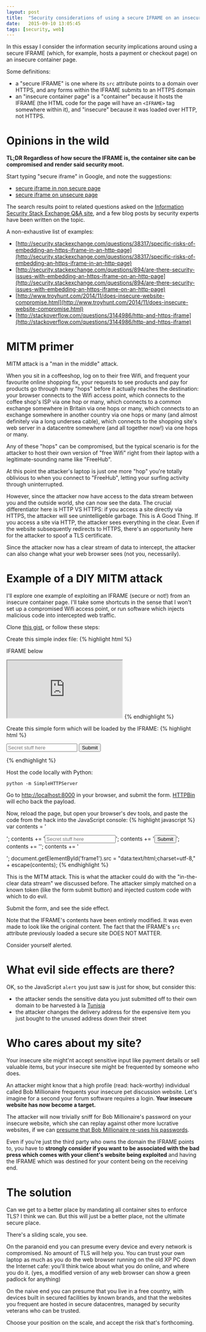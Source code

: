 ```yaml
---
layout: post
title:  "Security considerations of using a secure IFRAME on an insecure page"
date:   2015-09-10 13:05:45
tags: [security, web]
---
```


In this essay I consider the information security implications around using a secure IFRAME (which, for example, hosts a payment or checkout page) on an insecure container page.

Some definitions:

* a "secure IFRAME" is one where its ```src``` attribute points to a domain over HTTPS, and any forms within the IFRAME submits to an HTTPS domain
* an "insecure container page" is a "container" because it hosts the IFRAME (the HTML code for the page will have an ```<IFRAME>``` tag somewhere within it), and "insecure" because it was loaded over HTTP, not HTTPS.

# Opinions in the wild

**TL;DR Regardless of how secure the IFRAME is, the container site can be compromised and render said security moot.**

Start typing "secure iframe" in Google, and note the suggestions:

* [secure iframe in non secure page](https://www.google.co.uk/search?q=secure+iframe+in+non+secure+page)
* [secure iframe on unsecure page](https://www.google.co.uk/search?q=secure%20iframe%20on%20unsecure%20page)

The search results point to related questions asked on the [Information Security Stack Exchange Q&A site](http://security.stackexchange.com/), and a few blog posts by security experts have been written on the topic.

A non-exhaustive list of examples:

* [http://security.stackexchange.com/questions/38317/specific-risks-of-embedding-an-https-iframe-in-an-http-page](http://security.stackexchange.com/questions/38317/specific-risks-of-embedding-an-https-iframe-in-an-http-page) 
* [http://security.stackexchange.com/questions/894/are-there-security-issues-with-embedding-an-https-iframe-on-an-http-page](http://security.stackexchange.com/questions/894/are-there-security-issues-with-embedding-an-https-iframe-on-an-http-page)
* [http://www.troyhunt.com/2014/11/does-insecure-website-compromise.html](http://www.troyhunt.com/2014/11/does-insecure-website-compromise.html)
* [http://stackoverflow.com/questions/3144986/http-and-https-iframe](http://stackoverflow.com/questions/3144986/http-and-https-iframe)

# MITM primer

MITM attack is a "man in the middle" attack.

When you sit in a coffeeshop, log on to their free Wifi, and frequent your favourite online shopping fix, your requests to see products and pay for products go through many "hops" before it actually reaches the destination: your browser connects to the Wifi access point, which connects to the coffee shop's ISP via one hop or many, which connects to a common exchange somewhere in Britain via one hops or many, which connects to an exchange somewhere in another country via one hops or many (and almost definitely via a long undersea cable), which connects to the shopping site's web server in a datacentre somewhere (and all together now!) via one hops or many.

Any of these "hops" can be compromised, but the typical scenario is for the attacker to host their own version of "free Wifi" right from their laptop with a legitimate-sounding name like "FreeHub". 

At this point the attacker's laptop is just one more "hop" you're totally oblivious to when you connect to "FreeHub", letting your surfing activity through uninterrupted.

However, since the attacker now have access to the data stream between you and the outside world, she can now see the data. The crucial differentiator here is HTTP VS HTTPS: if you access a site directly via HTTPS, the attacker will see unintelligeble garbage. This is A Good Thing. If you access a site via HTTP, the attacker sees everything in the clear. Even if the website subsequently redirects to HTTPS, there's an opportunity here for the attacker to spoof a TLS certificate.

Since the attacker now has a clear stream of data to intercept, the attacker can also change what your web browser sees (not you, necessarily).
 
# Example of a DIY MITM attack

 I'll explore one example of exploiting an IFRAME (secure or not!) from an insecure container page. I'll take some shortcuts in the sense that I won't set up a compromised Wifi access point, or run software which injects malicious code into intercepted web traffic.

Clone [this gist](https://gist.github.com/opyate/5dd65f5529d9508cf78e), or follow these steps:

Create this simple index file:
{% highlight html %}
<p>IFRAME below</p>
<iframe id="frame1" src="http://localhost:8000/i-dont-matter.html"></iframe>
{% endhighlight %}

Create this simple form which will be loaded by the IFRAME:
{% highlight html %}
<form action="https://httpbin.org/post" method="POST">
  <input name="secret" placeholder="Secret stuff here">
  <input type="submit">
</form>
{% endhighlight %}

Host the code locally with Python:

    python -m SimpleHTTPServer

Go to [http://localhost:8000](http://localhost:8000) in your browser, and submit the form. [HTTPBin](http://httpbin.org/) will echo back the payload.

Now, reload the page, but open your browser's dev tools, and paste the code from the hack into the JavaScript console:
{% highlight javascript %}
var contents = '<form action="https://httpbin.org/post" method="POST">';
contents += '<input name="secret" placeholder="Secret stuff here">';
contents += '<input type="submit" onclick="return hack()">';
contents += '<script type="text/javascript">';
contents += 'function hack() { alert("h4x0rz"); }';
contents += '</script>';
contents += '</form>';
document.getElementById('frame1').src = "data:text/html;charset=utf-8," + escape(contents);
{% endhighlight %}

This is the MITM attack. This is what the attacker could do with the "in-the-clear data stream" we discussed before. The attacker simply matched on a known token (like the form submit button) and injected custom code with which to do evil.

Submit the form, and see the side effect.

Note that the IFRAME's contents have been entirely modified. It was even made to look like the original content. The fact that the IFRAME's ```src``` attribute previously loaded a secure site DOES NOT MATTER.

Consider yourself alerted.

# What evil side effects are there?

OK, so the JavaScript ```alert``` you just saw is just for show, but consider this:

* the attacker sends the sensitive data you just submitted off to their own domain to be harvested à la [Tunisia](http://www.fastcompany.com/1715575/tunisian-government-allegedly-hacking-facebook-gmail-accounts-dissidents-and-journalists)
* the attacker changes the delivery address for the expensive item you just bought to the unused address down their street

# Who cares about my site?

Your insecure site might'nt accept sensitive input like payment details or sell valuable items, but your insecure site might be frequented by someone who does.

An attacker might know that a high profile (read: hack-worthy) individual called Bob Millionaire frequents your insecure pet discussion website. Let's imagine for a second your forum software requires a login. **Your insecure website has now become a target.**

The attacker will now trivially sniff for Bob Millionaire's password on your insecure website, which she can replay against other more lucrative websites, if we can [presume that Bob Millionaire re-uses his passwords](http://media.ofcom.org.uk/news/2013/uk-adults-taking-online-password-security-risks/).

Even if you're just the third party who owns the domain the IFRAME points to, you have to **strongly consider if you want to be associated with the bad press which comes with your client's website being exploited** and having the IFRAME which was destined for your content being on the receiving end.

# The solution

Can we get to a better place by mandating all container sites to enforce TLS? I think we can. But this will just be a better place, not the ultimate secure place.

There's a sliding scale, you see.

On the paranoid end you can presume every device and every network is compromised. No amount of TLS will help you. You can trust your own laptop as much as you do the web browser running on the old XP PC down the Internet cafe: you'll think twice about what you do online, and where you do it. (yes, a modified version of any web browser can show a green padlock for anything)

On the naive end you can presume that you live in a free country, with devices built in secured facilities by known brands, and that the websites you frequent are hosted in secure datacentres, managed by security veterans who can be trusted.

Choose your position on the scale, and accept the risk that's forthcoming.
